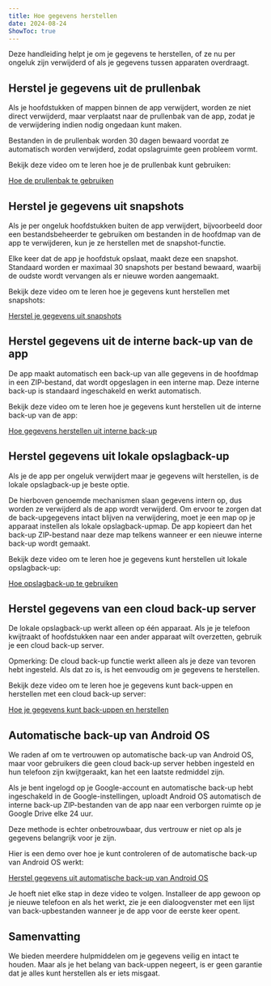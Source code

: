 ```yaml
---
title: Hoe gegevens herstellen  
date: 2024-08-24  
ShowToc: true
---
```


Deze handleiding helpt je om je gegevens te herstellen, of ze nu per ongeluk zijn verwijderd of als je gegevens tussen apparaten overdraagt.

## Herstel je gegevens uit de prullenbak

Als je hoofdstukken of mappen binnen de app verwijdert, worden ze niet direct verwijderd, maar verplaatst naar de prullenbak van de app, zodat je de verwijdering indien nodig ongedaan kunt maken.

Bestanden in de prullenbak worden 30 dagen bewaard voordat ze automatisch worden verwijderd, zodat opslagruimte geen probleem vormt.

Bekijk deze video om te leren hoe je de prullenbak kunt gebruiken:  

[Hoe de prullenbak te gebruiken](https://youtube.com/shorts/WUrHmY4-T30?feature=share)

## Herstel je gegevens uit snapshots

Als je per ongeluk hoofdstukken buiten de app verwijdert, bijvoorbeeld door een bestandsbeheerder te gebruiken om bestanden in de hoofdmap van de app te verwijderen, kun je ze herstellen met de snapshot-functie.

Elke keer dat de app je hoofdstuk opslaat, maakt deze een snapshot. Standaard worden er maximaal 30 snapshots per bestand bewaard, waarbij de oudste wordt vervangen als er nieuwe worden aangemaakt.

Bekijk deze video om te leren hoe je gegevens kunt herstellen met snapshots:  

[Herstel je gegevens uit snapshots](https://youtu.be/QRlzmj-Vp88)

## Herstel gegevens uit de interne back-up van de app

De app maakt automatisch een back-up van alle gegevens in de hoofdmap in een ZIP-bestand, dat wordt opgeslagen in een interne map. Deze interne back-up is standaard ingeschakeld en werkt automatisch.

Bekijk deze video om te leren hoe je gegevens kunt herstellen uit de interne back-up van de app:  

[Hoe gegevens herstellen uit interne back-up](https://youtube.com/shorts/GAOLcbpsCHQ?feature=share)

## Herstel gegevens uit lokale opslagback-up

Als je de app per ongeluk verwijdert maar je gegevens wilt herstellen, is de lokale opslagback-up je beste optie.

De hierboven genoemde mechanismen slaan gegevens intern op, dus worden ze verwijderd als de app wordt verwijderd. Om ervoor te zorgen dat de back-upgegevens intact blijven na verwijdering, moet je een map op je apparaat instellen als lokale opslagback-upmap. De app kopieert dan het back-up ZIP-bestand naar deze map telkens wanneer er een nieuwe interne back-up wordt gemaakt.

Bekijk deze video om te leren hoe je gegevens kunt herstellen uit lokale opslagback-up:  

[Hoe opslagback-up te gebruiken](https://youtu.be/Y-M5V3OKWM8)

## Herstel gegevens van een cloud back-up server

De lokale opslagback-up werkt alleen op één apparaat. Als je je telefoon kwijtraakt of hoofdstukken naar een ander apparaat wilt overzetten, gebruik je een cloud back-up server.

Opmerking: De cloud back-up functie werkt alleen als je deze van tevoren hebt ingesteld. Als dat zo is, is het eenvoudig om je gegevens te herstellen.

Bekijk deze video om te leren hoe je gegevens kunt back-uppen en herstellen met een cloud back-up server:  

[Hoe je gegevens kunt back-uppen en herstellen](https://youtube.com/shorts/F2UTxySivO4)

## Automatische back-up van Android OS

We raden af om te vertrouwen op automatische back-up van Android OS, maar voor gebruikers die geen cloud back-up server hebben ingesteld en hun telefoon zijn kwijtgeraakt, kan het een laatste redmiddel zijn.

Als je bent ingelogd op je Google-account en automatische back-up hebt ingeschakeld in de Google-instellingen, uploadt Android OS automatisch de interne back-up ZIP-bestanden van de app naar een verborgen ruimte op je Google Drive elke 24 uur.

Deze methode is echter onbetrouwbaar, dus vertrouw er niet op als je gegevens belangrijk voor je zijn.

Hier is een demo over hoe je kunt controleren of de automatische back-up van Android OS werkt:  

[Herstel gegevens uit automatische back-up van Android OS](https://youtu.be/PMrsCCpMebk)

Je hoeft niet elke stap in deze video te volgen. Installeer de app gewoon op je nieuwe telefoon en als het werkt, zie je een dialoogvenster met een lijst van back-upbestanden wanneer je de app voor de eerste keer opent.

## Samenvatting

We bieden meerdere hulpmiddelen om je gegevens veilig en intact te houden. Maar als je het belang van back-uppen negeert, is er geen garantie dat je alles kunt herstellen als er iets misgaat.

